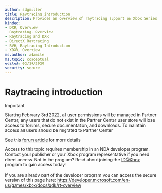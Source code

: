 ```yaml
---
author: sdgmiller
title: Raytracing introduction
description: Provides an overview of raytracing support on Xbox Series X&#124;S hardware.
kindex:
- DXR, Overview
- Raytracing, Overview
- Raytracing and DXR
- DirectX Raytracing
- BVH, Raytracing Introduction
- XDXR, Overview
ms.author: adamile
ms.topic: conceptual
edited: 02/19/2020
security: secure
---
```


# Raytracing introduction
> [!IMPORTANT]
> Starting February 3rd 2022, all user permissions will be managed in Partner Center, any users that do not exist in the Partner Center user store will lose access to forums, secure documentation, and downloads. To maintain access all users should be migrated to Partner Center. <p></p>See this <a href="https://forums.xboxlive.com/articles/132187/breaking-change-user-access-for-forums-secure-docu.html">forum article</a> for more details.  

 Access to this topic requires membership in an NDA developer program. Contact your publisher or your Xbox program representative if you need direct access. Not in the program? Read about joining the <a href="https://www.xbox.com/Developers/id">ID@Xbox</a> program to gain access today!  <br/><br/>If you are already part of the developer program you can access the secure version of this page here: <a target="_blank" href="https://developer.microsoft.com/en-us/games/xbox/docs/gdk/rt-overview">https://developer.microsoft.com/en-us/games/xbox/docs/gdk/rt-overview</a>
